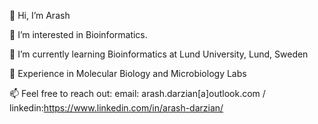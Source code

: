 
👋 Hi, I’m Arash

👀 I’m interested in Bioinformatics.

🌱 I’m currently learning Bioinformatics at Lund University, Lund, Sweden

💼 Experience in Molecular Biology and Microbiology Labs 

📫  Feel free to reach out: email: arash.darzian[a]outlook.com / linkedin:https://www.linkedin.com/in/arash-darzian/
